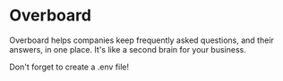 # Overboard

Overboard helps companies keep frequently asked questions, and their answers, in one place. It's like a second brain for your business.

Don't forget to create a .env file!
